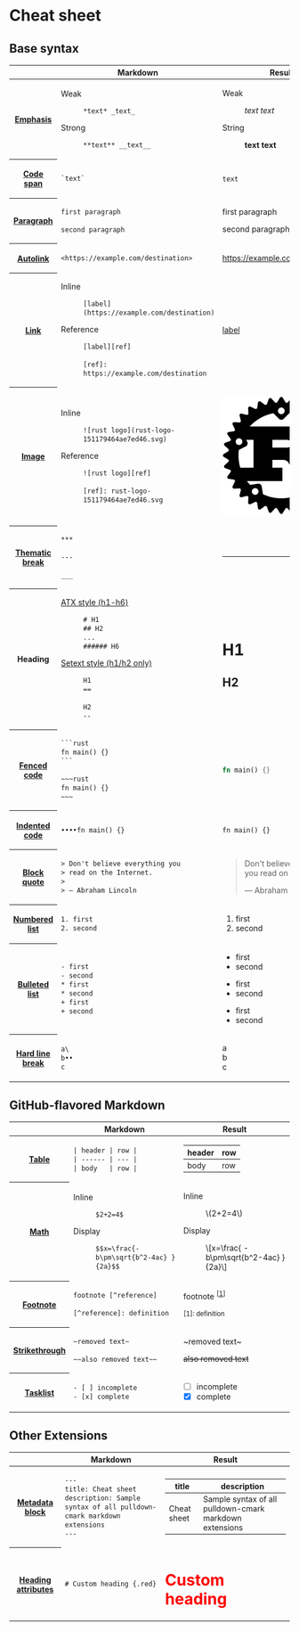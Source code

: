 # Cheat sheet

## Base syntax

<!-- can't put paragraph breaks in markdown tables, so we gotta use html -->

<table>

<thead>
<th>
<th>Markdown
<th>Result

<tbody>

<tr><th>

[Emphasis](third_party/spec.md#emphasis-and-strong-emphasis)

<td>

<dl><dt>Weak</dt><dd>

    *text* _text_

</dd><dt>Strong</dt><dd>

    **text** __text__

<td>

<dl><dt>Weak</dt><dd>

*text* _text_

</dd><dt>String</dt><dd>

**text** __text__

<tr><th>

[Code span](third_party/spec.md#code-spans)

<td>

    `text`

<td>

`text`

<tr><th>

[Paragraph](third_party/spec.md#paragraphs)

<td>

    first paragraph

    second paragraph

<td>

first paragraph

second paragraph

<tr><th>

[Autolink](third_party/spec.md#autolinks)

<td>

    <https://example.com/destination>

</dd></dl>

<td>

<https://example.com/destination>

<tr><th>

[Link](third_party/spec.md#links)

<td>

<dl><dt>Inline</dt><dd>

    [label](https://example.com/destination)

</dd><dt>Reference</dt><dd>

    [label][ref]

    [ref]: https://example.com/destination

</dd></dl>

<td>

[label](https://example.com/destination)

<tr><th>

[Image](third_party/spec.md#images)

<td>

<dl><dt>Inline</dt><dd>

    ![rust logo](rust-logo-151179464ae7ed46.svg)

</dd><dt>Reference</dt><dd>

    ![rust logo][ref]

    [ref]: rust-logo-151179464ae7ed46.svg

</dd></dl>

<td>

![rust logo](rust-logo-151179464ae7ed46.svg)

<tr><th>

[Thematic break](third_party/spec.md#thematic-breaks)

<td>

    ***

    ---

    ___

<td>

***

<tr><th>Heading

<td>

<dl><dt>

[ATX style (h1-h6)](third_party/spec.md#atx-headings)

</dt><dd>

    # H1
    ## H2
    ...
    ###### H6

</dd><dt>

[Setext style (h1/h2 only)](third_party/spec.md#setext-headings)

</dt><dd>

    H1
    ==

    H2
    --

</dd></dl>

<td>

H1
==

H2
--

<tr><th>

[Fenced code](third_party/spec.md#fenced-code-blocks)

<td>

    ```rust
    fn main() {}
    ```

    ~~~rust
    fn main() {}
    ~~~

<td>

~~~rust
fn main() {}
~~~

<tr><th>

[Indented code](third_party/spec.md#indented-code-blocks)

<td>

    ••••fn main() {}

<td>

    fn main() {}

<tr><th>

[Block quote](third_party/spec.md#block-quotes)

<td>

    > Don't believe everything you
    > read on the Internet.
    >
    > — Abraham Lincoln

<td>

> Don't believe everything you
> read on the Internet.
>
> — Abraham Lincoln

<tr><th>

[Numbered list](third_party/spec.md#list-items)

<td>

    1. first
    2. second

<td>

1. first
2. second

<tr><th>

[Bulleted list](third_party/spec.md#list-items)

<td>

    - first
    - second
    * first
    * second
    + first
    + second

<td>

- first
- second
* first
* second
+ first
+ second

<tr><th>

[Hard line break](third_party/spec.md#hard-line-breaks)

<td>

    a\
    b••
    c

<td>

a\
b  
c

</table>

## GitHub-flavored Markdown

<table>

<thead>
<th>
<th>Markdown
<th>Result

<tbody>

<tr><th>

[Table](specs/table.md)

<td>

    | header | row |
    | ------ | --- |
    | body   | row |

<td>

| header | row |
| ------ | --- |
| body   | row |

<tr><th>

[Math](specs/math.md)

<td>

<dl><dt>Inline</dt><dd>

    $2+2=4$

</dd><dt>Display</dt><dd>

    $$x=\frac{-b\pm\sqrt{b^2-4ac} }{2a}$$

</dd></dl>

<td>

<dl><dt>Inline</dt><dd>

<!-- we're running too old an mdbook version,
     and are using the MathJax plugin right now -->

\\(2+2=4\\)

</dd><dt>Display</dt><dd>

\\[x=\frac{ -b\pm\sqrt{b^2-4ac} }{2a}\\]

</dd></dl>

<tr><th>

[Footnote](specs/footnotes.md)

<td>

    footnote [^reference]

    [^reference]: definition

<td>

<!-- I don't use a real footnote here because I want the definition inline in the cell -->

footnote <sup>[<a href="#preview-footnote-reference">1</a>]</sup>

<small>[1]: definition</small>

<tr><th>

[Strikethrough](specs/strikethrough.md)

<td>

    ~removed text~

    ~~also removed text~~

<td>

~removed text~

~~also removed text~~

<tr><th>

[Tasklist](third_party/gfm_tasklist.md)

<td>

    - [ ] incomplete
    - [x] complete

<td>

- [ ] incomplete
- [x] complete

</table>

## Other Extensions

<table>

<thead>
<th>
<th>Markdown
<th>Result

<tbody>

<tr><th>

[Metadata block](specs/metadata_blocks.md)

<td>

    ---
    title: Cheat sheet
    description: Sample syntax of all pulldown-cmark markdown extensions
    ---

<td>

<!-- metadata blocks are required at the beginning of the document, so can't be used here -->

|    title    |                       description                       |
| ----------- | ------------------------------------------------------- |
| Cheat sheet | Sample syntax of all pulldown-cmark markdown extensions |

<tr><th>

[Heading attributes](specs/heading_attrs.md)

<td>

    # Custom heading {.red}

<td>

<h1 style="color:red">Custom heading</h1>

</table>
